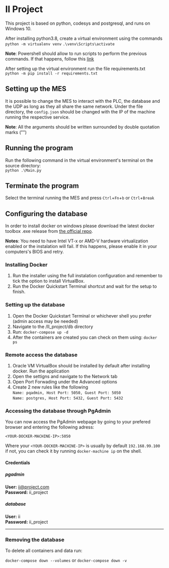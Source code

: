 # II Project

This project is based on python, codesys and postgresql, and runs on Windows 10.

After installing python3.8, create a virtual environment using the commands  
`python -m virtualenv venv`
`.\venv\Scripts\activate`

**Note**: Powershell should allow to run scripts to perform the previous commands. If that happens, follow this [link](https://stackoverflow.com/questions/4037939/powershell-says-execution-of-scripts-is-disabled-on-this-system)  

After setting up the virtual environment run the file requirements.txt  
`python -m pip install -r requirements.txt`

## Setting up the MES

It is possible to change the MES to interact with the PLC, the database and the UDP as long as they all share the same network. Under the file directory, the `config.json` should be changed with the IP of the machine running the respective service.  

**Note**: All the arguments should be written surrounded by double quotation marks ("")

## Running the program

Run the following command in the virtual environment's terminal on the source directory:  
`python .\Main.py`

## Terminate the program

Select the terminal running the MES and press `Ctrl`+`Fn`+`b` or `Ctrl`+`Break`

## Configuring the database

In order to install docker on windows please download the latest docker toolbox .exe release from [the official repo](https://github.com/docker/toolbox/releases).

**Notes**: You need to have Intel VT-x or AMD-V hardware virtualization enabled or the instalation will fail. If this happens, please enable it in your computers's BIOS and retry.

### Installing Docker

1.  Run the installer using the full instalation configuration and remember to tick the option to install VirtualBox.
2.  Run the Docker Quickstart Terminal shortcut and wait for the setup to finish.

### Setting up the database

1.	Open the Docker Quickstart Terminal or whichever shell you prefer (admin access may be needed)
2.	Navigate to the /II_project/db directory
3.	Run: `docker-compose up -d`
4.	After the containers are created you can check on them using: `docker ps`

### Remote access the database 

1.	Oracle VM VirtualBox should be installed by default after installing docker. Run the application
2.	Open the settigns and navigate to the Network tab
3.	Open Port Forwading under the Advanced options
4.	Create 2 new rules like the following  
		`Name: pqadmin, Host Port: 5050, Guest Port: 5050`  
		`Name: postgres, Host Port: 5432, Guest Port: 5432`

### Accessing the database through PgAdmin

You can now access the PgAdmin webpage by going to your prefered browser and entering the following adress:  

`<YOUR-DOCKER-MACHINE-IP>:5050`  

Where your `<YOUR-DOCKER-MACHINE-IP>` is usually by default `192.168.99.100` if not, you can check it by running `docker-machine ip` on the shell.

#### Credentials
##### pgadmin
**User:** ii@project.com  
**Password:** ii_project  

##### database  
**User:** ii  
**Password:** ii_project

***

### Removing the database

To delete all containers and data run:

`docker-compose down --volumes` or `docker-compose down -v`
